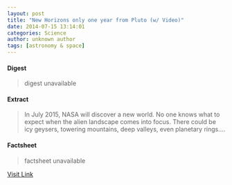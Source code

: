 ```yaml
---
layout: post
title: "New Horizons only one year from Pluto (w/ Video)"
date: 2014-07-15 13:14:01
categories: Science
author: unknown author
tags: [astronomy & space]
---
```



#### Digest
>digest unavailable

#### Extract
>In July 2015, NASA will discover a new world. No one knows what to expect when the alien landscape comes into focus. There could be icy geysers, towering mountains, deep valleys, even planetary rings....

#### Factsheet
>factsheet unavailable

[Visit Link](http://phys.org/news324634423.html)


